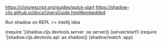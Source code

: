 https://clojurescript.org/guides/quick-start
https://shadow-cljs.github.io/docs/UsersGuide.html#embedded

Run shadow on REPL >> intellij idea

(require '[shadow.cljs.devtools.server :as server])
(server/start!)
(require '[shadow.cljs.devtools.api :as shadow])
(shadow/watch :app)
